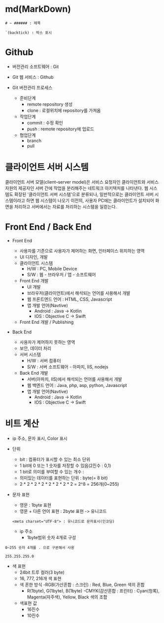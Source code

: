 # md(MarkDown)

```
# ~ ###### : 제목

`(backtick) : 박스 표시
```

# Github

- 버전관리 소프트웨어 : Git
- Git 웹 서비스 : Github

- Git 버전관리 프로세스
  - 준비단계
    - remote repository 생성
    - clone : 로컬위치에 repository를 가져옴
  - 작업단계
    - commit : 수정 확인
    - push : remote repository에 업로드
  - 협업단계
    - branch
    - pull

# 클라이언트 서버 시스템

클라이언트 서버 모델(client–server model)은 서비스 요청자인 클라이언트와 서비스 자원의 제공자인 서버 간에 작업을 분리해주는 네트워크 아키텍처를 나타낸다. 웹 시스템도 확장된 '클라이언트 서버 시스템'으로 분류되나, 일반적으로는 클라이언트 서버 시스템이라고 하면 웹 시스템이 나오기 이전의, 사용자 PC에는 클라이언트가 설치되어 화면을 처리하고 서버에서는 자료를 처리하는 시스템을 일컫는다.

# Front End / Back End

- Front End

  - 사용자를 기준으로 사용자가 제어하는 화면, 인터페이스 위치하는 영역
  - UI 디자인, 개발
  - 클라이언트 시스템
    - H/W : PC, Mobile Device
    - S/W : 웹 - 브라우저 / 앱 - 소프트웨어
  - Front End 개발
    - UI 개발
    - 브라우저(클라이언트)에서 해석되는 언어를 사용해서 개발
    - 웹 프론트엔드 언어 : HTML, CSS, Javascript
    - 앱 개발 언어(Navtive)
      - Android : Java -> Kotlin
      - IOS : Objective C -> Swift
  - Front End 개발 / Publishing

- Back End
  - 사용자가 제어하지 못하는 영역
  - 보안, 데이터 처리
  - 서버 시스템
    - H/W : 서버 컴퓨터
    - S/W : 서버 소프트웨어 - 아파치, IIS, nodejs
  - Back End 개발
    - 서버(아파치, IIS)에서 해석되는 언어를 사용해서 개발
    - 웹 백엔드 언어 : Java, php, asp, python, Javascript
    - 앱 개발 언어(Navtive)
      - Android : Java -> Kotlin
      - IOS : Objective C -> Swift

# 비트 계산

- ip 주소, 문자 표시, Color 표시


- 단위
  - bit : 컴퓨터가 표시할 수 있는 최소 단위
  - 1 bit에 0 또는 1 숫자를 저장할 수 있음(2진수 : 0,1)
  - 1 bit로 의미를 부여할 수 있는 개수 : 
  - 의미있는 데이터를 표현하는 단위 : byte(= 8 bit)
  - 2 * 2 * 2 * 2 * 2 * 2 * 2 * 2 = 2^8 = 256개(0~255)

- 문자 표현
  - 영문 : 1byte 표현
  - 영문 + 다른 언어 표현 : 2byte 표현 -> 유니코드
  ```
  <meta charset="UTF-8"> : 유니코드로 문자표시(인코딩)
  ```

  - ip 주소
    - 1byte범위 숫자 4개로 구성
```
0~255 숫자 4개를 . 으로 구분해서 사용

255.255.255.0
```

- 색 표현
  - 24bit 트루 컬러(3 byte)
  - 16, 777, 216개 색 표현
  - 색 혼한 방식
    -RGB(가산혼합 : 스크린) : Red, Blue, Green 색의 혼합
      - R(1byte), G(1byte), B(1byte)
    -CMYK(감산혼합 : 프린터) : Cyan(청록), Magenta(자주색), Yellow, Black 색의 조합
  - 색표현 값
    - 16진수
    - 10진수